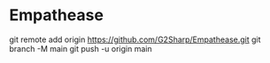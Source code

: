 # Empathease

git remote add origin https://github.com/G2Sharp/Empathease.git
git branch -M main
git push -u origin main


      